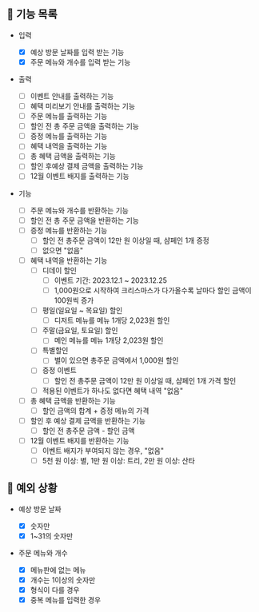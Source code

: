 ## 📄 기능 목록

- 입력
  - [x] 예상 방문 날짜를 입력 받는 기능
  - [x] 주문 메뉴와 개수를 입력 받는 기능
- 출력

  - [ ] 이벤트 안내를 출력하는 기능
  - [ ] 혜택 미리보기 안내를 출력하는 기능
  - [ ] 주문 메뉴를 출력하는 기능
  - [ ] 할인 전 총 주문 금액을 출력하는 기능
  - [ ] 증정 메뉴를 출력하는 기능
  - [ ] 혜택 내역을 출력하는 기능
  - [ ] 총 혜택 금액을 출력하는 기능
  - [ ] 할인 후예상 결제 금액을 출력하는 기능
  - [ ] 12월 이벤트 배지를 출력하는 기능

- 기능
  - [ ] 주문 메뉴와 개수를 반환하는 기능
  - [ ] 할인 전 총 주문 금액을 반환하는 기능
  - [ ] 증정 메뉴를 반환하는 기능
    - [ ] 할인 전 총주문 금액이 12만 원 이상일 때, 샴페인 1개 증정
    - [ ] 없으면 "없음"
  - [ ] 혜택 내역을 반환하는 기능
    - [ ] 디데이 할인
      - [ ] 이벤트 기간: 2023.12.1 ~ 2023.12.25
      - [ ] 1,000원으로 시작하여 크리스마스가 다가올수록 날마다 할인 금액이 100원씩 증가
    - [ ] 평일(일요일 ~ 목요일) 할인
      - [ ] 디저트 메뉴를 메뉴 1개당 2,023원 할인
    - [ ] 주말(금요일, 토요일) 할인
      - [ ] 메인 메뉴를 메뉴 1개당 2,023원 할인
    - [ ] 특별할인
      - [ ] 별이 있으면 총주문 금액에서 1,000원 할인
    - [ ] 증정 이벤트
      - [ ] 할인 전 총주문 금액이 12만 원 이상일 때, 샴페인 1개 가격 할인
    - [ ] 적용된 이벤트가 하나도 없다면 혜택 내역 "없음"
  - [ ] 총 혜택 금액을 반환하는 기능
    - [ ] 할인 금액의 합계 + 증정 메뉴의 가격
  - [ ] 할인 후 예상 결제 금액을 반환하는 기능
    - [ ] 할인 전 총주문 금액 - 할인 금액
  - [ ] 12월 이벤트 배지를 반환하는 기능
    - [ ] 이벤트 배지가 부여되지 않는 경우, "없음"
    - [ ] 5천 원 이상: 별, 1만 원 이상: 트리, 2만 원 이상: 산타

## 🎯 예외 상황

- 예상 방문 날짜

  - [x] 숫자만
  - [x] 1~31의 숫자만

- 주문 메뉴와 개수

  - [x] 메뉴판에 없는 메뉴
  - [x] 개수는 1이상의 숫자만
  - [x] 형식이 다를 경우
  - [x] 중복 메뉴를 입력한 경우

